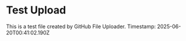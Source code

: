 # Test Upload

This is a test file created by GitHub File Uploader.
Timestamp: 2025-06-20T00:41:02.190Z